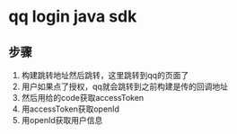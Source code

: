 # qq login java sdk

## 步骤
1. 构建跳转地址然后跳转，这里跳转到qq的页面了
2. 用户如果点了授权，qq就会跳转到之前构建是传的回调地址
3. 然后用给的code获取accessToken
4. 用accessToken获取openId
5. 用openId获取用户信息